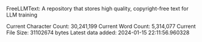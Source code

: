 FreeLLMText: A repository that stores high quality, copyright-free text for LLM training 
 
 
 Current Character Count: 30,241,199 
 Current Word Count: 5,314,077 
 Current File Size: 31102674 bytes 
 Latest data added: 2024-01-15 22:11:56.960328